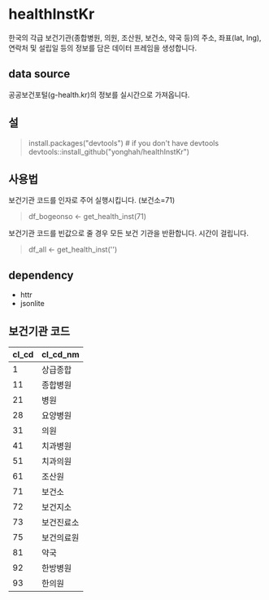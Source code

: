 # healthInstKr

한국의 각급 보건기관(종합병원, 의원, 조산원, 보건소, 약국 등)의 주소, 좌표(lat, lng), 연락처 및 설립일 등의 정보를 담은 데이터 프레임을 생성합니다.

## data source
공공보건포털(g-health.kr)의 정보를 실시간으로 가져옵니다.

## 설

> install.packages("devtools") # if you don't have devtools
> devtools::install_github("yonghah/healthInstKr")

## 사용법

보건기관 코드를 인자로 주어 실행시킵니다. (보건소=71)

> df_bogeonso <- get_health_inst(71)

보건기관 코드를 빈값으로 줄 경우 모든 보건 기관을 반환합니다. 시간이 걸립니다.

> df_all <- get_health_inst('')

## dependency

* httr
* jsonlite

## 보건기관 코드


|cl_cd   |cl_cd_nm|
|--------|--------|
|1  |상급종합|
|11 |종합병원|
|21 |병원|
|28 |요양병원|
|31 |의원|
|41 |치과병원|
|51 |치과의원|
|61 |조산원|
|71 |보건소|
|72 |보건지소|
|73 |보건진료소|
|75 |보건의료원|
|81 |약국|
|92 |한방병원|
|93 |한의원|
